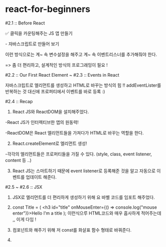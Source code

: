 # react-for-beginners
#2.1 :: Before React

✅ 클릭을 카운팅해주는 JS 앱 만들기

﻿- 자바스크립트로 만들어 보기﻿

이런 방식으로는 계~ 속 변수설정을 해주고 계~ 속 이벤트리스너를 추가해줘야 한다.

=> 좀 더 편리하고, 설계적인 방식의 프로그래밍이 필요 !


#2.2 :: Our First React Element ~ #2.3 :: Events in React

자바스크립트로 엘리먼트를 생성하고 HTML로 바꾸는 방식의 힘 !!
addEventLister를 반복하는 것 대신에 프로퍼티에서 이벤트를 바로 등록 :)


#2.4 :: Recap
1. React JS와 ReactDOM을 설치해주었다.

-React JS가 인터렉티브한 앱의 원동력!

-ReactDOM은 React 엘리먼트들을 가져다가 HTML로 바꾸는 역할을 한다.

2. React.createElement로 엘리먼트 생성!

-각각의 엘리먼트들은 프로퍼티들을 가질 수 있다. (style, class, event listener, content 등 ..)

3. React JS는 스마트하기 때문에 event listener로 등록해준 것을 알고 자동으로 이벤트를 업데이트 해준다.


#2.5 ~ #2.6 :: JSX
1. JSX로 엘리먼트를 더 편리하게 생성하기 위해 <script src="https://unpkg.com/@babel/standalone/babel.min.js"></script> 요 바벨 코드를 임포트 해주었다.

2. const Title = ( <h3 id="title" onMouseEnter={() => console.log("mouse enter")}>Hello I'm a title</h3>
    ); 이런식으루 HTML코드와 매우 흡사하게 적어주는데 ,, 이게 다임 !

3. 컴포넌트와 해주기 위해 저 const를 화살표 함수 형태로 바꿔준다.

4. <Title /> 이런식으로 맨앞글자는 무조건 대문자로, 해당 형태로 표기해주면 완성 ~ 🐰

왜 잔디 제대로 안심어짐? ㅠㅠ


#3.0 :: State <br>
JSX로 엘리먼트를 생성하는 쉽고 편한 방법으로 코딩을 해주었다!
const root = document.getElementById('root');
    let counter = 0;
    function countUp() {
        counter = counter + 1; 
        render();
    }

    function render() {
        //여기서 한번 렌더링을 한번 더 해줘야 UI가 업데이트 되는 것.
        ReactDOM.render(<Container />, root);
    }

    const Container = () => ( <div>
           <h3 id="title">Total clicks: {counter}</h3>
            <button onClick={countUp}>Click me</button>
        </div>
    )

ReactDOM.render(<Container />, root);

하지만 이 방법은 계속해서 render 함수를 호출하여 렌더링하고 있기 때문에
좋은 방법은 아님! 그렇다면 베스트 방법은?? >> 다음 시간ㅇㅔ .. 

#3.1 ~ #3.3 :: useState <br>
useState를 이용하면 render 함수를 호출하지 않고도 간단하고 똑똑하게 데이터를 업데이트 할 수 있 따!

const [counter, setCounter] = React.useState(0);
const onClick = () => {
    setCounter(counter + 1);
    //setCounter 함수는 ()안에 값을 받아서 그 값으로 업데이트하고, 리렌더링을 일으킴
}

return (
    <div>
        <h3 id="title">Total clicks: {counter}</h3>
        <button onClick={onClick}>Click me</button>
    </div>
)

이렇게 setCounter 안에 counter라는 데이터를 +1 해주는 이벤트를 넣으면
state가 변경되며 컴포넌트가 재생성 (리렌더링) 된다.
이때, DOM 모두가 바뀌는 게 아니라 우리가 바꾸고 있는 부분, 즉 여기선 {counter} << 이 부분만 변경되는
아주 스마트한 일이 일어나고잇는 거시다.


#3.4:: State Functions <br>
🩵 state를 바꾸는 두가지 방법

1️⃣ setCounter를 이용하여 원하는 값 넣어주기

const [counter, setCounter] = React.useState(0);
const onClick = () => {
    setCounter(987);
    //setCounter("Hello"); << 이렇게 문자로 넣어줄 수도 있음
}
 
이런식으로!!


2️⃣ 함수로 이전 값을 이용해서 현재 값 계산하기

const [counter, setCounter] = React.useState(0);
const onClick = () => {
   setCounter((current) => current + 1);
   //첫번째 인자는 현재 값,     return값이 새로운 state
}

이 방법에서 current가 확실히 현재 값이라는 걸 보장하고 있기 때문에

이게 좀 더 직접적이고 분명한 방법이다!


#3.5:: Input and State <br>
✅ Unit Converter 앱 만들기

🩵React로 input minutes에 어떤 숫자를 적었는지 추적해보자

function App (){
    const [minutes, setMinutes] = React.useState();
    const onChange = (event) => {
        setMinutes(event.target.value)
    }
    //onChange 함수를 만들어서 사용자가 input에 입력할때를 감지함 + event.target.value로 값까지 알아냄

    return (
        <div>
            <h1 id="title">Super Converter</h1> 

            <label htmlFor="minutes">Minutes</label>
            <input value={minutes} id="minutes" placeholder="Minutes" type="number" onChange={onChange}/>
            <h4>you wanna convert {minutes}</h4>

            <label htmlFor="hours">Hours</label>
            <input id="hours" placeholder="Hours"  type="number" />
        </div>
    )
}

minutes를 데이터로 갖는 useState를 만들어준 후, 그 minutes의 값을 컴포넌트에 보여주기 위해
input에 value={minutes} << 이렇게 세팅해줌!

그리고 onChange 함수를 생성해서 setMinutes에 사용자가 input에 입력한 value를 받도록 세팅해주고
ipnut에 onChange = {onChange}로 이벤트를 연결해주면 됨!

#3.6:: State Practice One <br>

function App (){
    const [minutes, setMinutes] = React.useState(0);
    const onChange = (event) => {
        setMinutes(event.target.value)
    }

    return (
        <div>
            <h1 id="title">Super Converter</h1> 
            <div>
                <label htmlFor="minutes">Minutes</label>
                <input value={minutes} id="minutes" placeholder="Minutes" type="number" onChange={onChange}/> 
            </div>
            <div>
                <label htmlFor="hours">Hours</label>
                <input value={Math.round(minutes / 60)} id="hours" placeholder="Hours"  type="number" />
                            //분을 시로 변환시키기 위해 minutes를 60으로 나누고 반올림까지!
            </div>



        </div>
    )
}

시간을 나타내주는 Hours 관련된 input과 label도 생성해준 후,
분을 시로 변환시키기 위해  {minutes}  를 60으로 나누고  Math.round  로 반올림까지 해주었다!

🩵 Reset 버튼 사용해보기

const reset = () => setMinutes(0);
    //reset함수 추가

<button onClick={reset}>Reset</button>
    //reset 버튼 추가

setMinutes를 0으로 되돌리는 reset함수를 만들어 준 후,
button에 onClick으로 이벤트 연결만 해주면 됨!


#3.7:: State Practice Two <br>
🩵 단위 변환 뒤집어보기 (Flip)
function App (){
    const [minutes, setMinutes] = React.useState(0);
    const [flipped, setFlipped] =  React.useState(false);
    //Flip useState 만들어주기 (true/false)


    const onChange = (event) => {
        setMinutes(event.target.value)
    };
    const reset = () => setMinutes(0);
    const onFlip = () => setFlipped((current) => !current);
    //flipped이 true 상태면 false를 반환, false 상태면 true를 반환할 것임

    return (
        <div>
            <h1 id="title">Super Converter</h1> 
            <div>
                <label htmlFor="minutes">Minutes</label>
                <input value={minutes} id="minutes" placeholder="Minutes" type="number" onChange={onChange} disabled={flipped === true} /> 
            	//flipped가 true면 disalbed 상태로
            </div>
            <div>
                <label htmlFor="hours">Hours</label>
                <input value={Math.round(minutes / 60)} id="hours" placeholder="Hours"  type="number" disabled={flipped === false} />
            	//flipped가 false면 disalbed 상태로
            </div>
            <button onClick={reset}>Reset</button>
            <button onClick={onFlip}>Flip</button>
        </div>
    )
}

새로 생성해준 true 혹은 false 변수인 flipped !!
사용자가 Flip 버튼을 클릭하면 onFlip 함수가 실행되어 해당 함수는 현재 값 (current)를 받아서 그 반대의 값을 내놓을 것입니다.
그 값으로 input을 disabled 할건지, enabled할 건지 결정할 수 있게 됩니다. 

<input value={minutes} id="minutes" placeholder="Minutes" type="number" onChange={onChange} disabled={flipped} />
<input value={Math.round(minutes / 60)} id="hours" placeholder="Hours"  type="number" disabled={!flipped} />

!를 사용하면 더욱 간결하게 나타낼 수도 있습니다.

 //기존 minutes 변수를 'amount'로 바꿨음
 
 function App (){
        const [amount, setAmount] = React.useState(0);
        const [flipped, setFlipped] =  React.useState(false);
        //Flip useState 만들어주기 (true/false)

        const onChange = (event) => {
            setAmount(event.target.value)
        };
        const reset = () => setAmount(0);
        const onFlip = () => {
            reset();
            setFlipped((current) => !current);
        } 
        //flipped이 true 상태면 false를 반환, false 상태면 true를 반환할 것임
         
        return (
            <div>
                <h1 id="title">Super Converter</h1> 
                <div>
                    <label htmlFor="minutes">Minutes</label>
                    <input value={flipped ? amount * 60 : amount} id="minutes" placeholder="Minutes" type="number" onChange={onChange} disabled={flipped} /> 
                	//삼항연산자 >> flipped 상태면 state 원래 값 보여주기 아니면 변환된 값 보여주기 (시를 분으로)
                </div>
                <div>
                    <label htmlFor="hours">Hours</label>
                    <input value={ flipped ? amount : Math.round(amount / 60)} id="hours" placeholder="Hours"  type="number" onChange={onChange} disabled={!flipped} />
                	//삼항연산자 >> flipped 상태면 state 원래 값 보여주기 아니면 변환된 값 보여주기 (분을 시로)
                </div>
                <button onClick={reset}>Reset</button>
                <button onClick={onFlip}>Flip</button>
            </div>
        )
    }

    삼항연산자를 사용하여 flipped의 상태에 따라 사용자가 입력한 값을 노출할건지, 변환된 값을 노출할건지 설정해줄 수 있습니다.
    이렇게 시를 분으로, 분을 시로 계산해주는 식까지 삼항연산자에 넣어주면
    Pretty cool 하고 sexy한 단위변환기를 구현할 수 있습니다 😀
